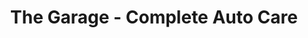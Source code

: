 ---
title: "The Garage - Complete Auto Care"
url: /allentown/the-garage-complete-auto-care/
shop: car repair
---